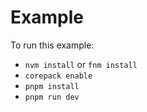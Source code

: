 # Example

To run this example:

- `nvm install` or `fnm install`
- `corepack enable`
- `pnpm install`
- `pnpm run dev`
